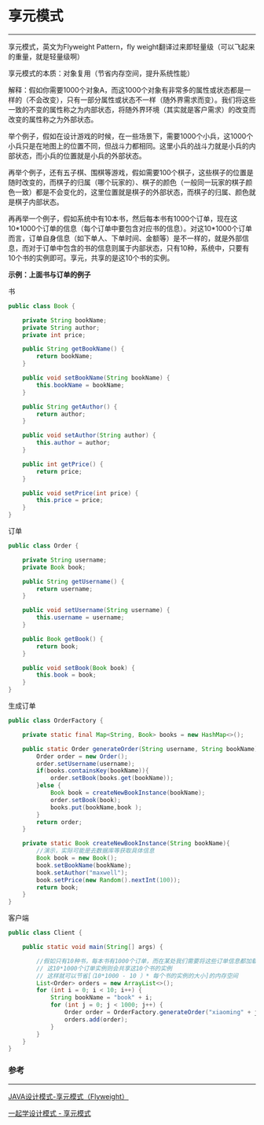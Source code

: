 # 享元模式

---

享元模式，英文为Flyweight Pattern，fly weight翻译过来即轻量级（可以飞起来的重量，就是轻量级啊）

享元模式的本质：对象复用（节省内存空间，提升系统性能）

解释：假如你需要1000个对象A，而这1000个对象有非常多的属性或状态都是一样的（不会改变），只有一部分属性或状态不一样（随外界需求而变）。我们将这些一致的不变的属性称之为内部状态，将随外界环境（其实就是客户需求）的改变而改变的属性称之为外部状态。

举个例子，假如在设计游戏的时候，在一些场景下，需要1000个小兵，这1000个小兵只是在地图上的位置不同，但战斗力都相同。这里小兵的战斗力就是小兵的内部状态，而小兵的位置就是小兵的外部状态。

再举个例子，还有五子棋、围棋等游戏，假如需要100个棋子，这些棋子的位置是随时改变的，而棋子的归属（哪个玩家的）、棋子的颜色（一般同一玩家的棋子颜色一致）都是不会变化的，这里位置就是棋子的外部状态，而棋子的归属、颜色就是棋子内部状态。

再再举一个例子，假如系统中有10本书，然后每本书有1000个订单，现在这10\*1000个订单的信息（每个订单中要包含对应书的信息）。对这10\*1000个订单而言，订单自身信息（如下单人、下单时间、金额等）是不一样的，就是外部信息，而对于订单中包含的书的信息则属于内部状态，只有10种，系统中，只要有10个书的实例即可。享元，共享的是这10个书的实例。

**示例：上面书与订单的例子**

书

```java
public class Book {

    private String bookName;
    private String author;
    private int price;

    public String getBookName() {
        return bookName;
    }

    public void setBookName(String bookName) {
        this.bookName = bookName;
    }

    public String getAuthor() {
        return author;
    }

    public void setAuthor(String author) {
        this.author = author;
    }

    public int getPrice() {
        return price;
    }

    public void setPrice(int price) {
        this.price = price;
    }
}
```

订单

```java
public class Order {

    private String username;
    private Book book;

    public String getUsername() {
        return username;
    }

    public void setUsername(String username) {
        this.username = username;
    }

    public Book getBook() {
        return book;
    }

    public void setBook(Book book) {
        this.book = book;
    }
}
```

生成订单

```java
public class OrderFactory {

    private static final Map<String, Book> books = new HashMap<>();

    public static Order generateOrder(String username, String bookName){
        Order order = new Order();
        order.setUsername(username);
        if(books.containsKey(bookName)){
            order.setBook(books.get(bookName));
        }else {
            Book book = createNewBookInstance(bookName);
            order.setBook(book);
            books.put(bookName,book );
        }
        return order;
    }

    private static Book createNewBookInstance(String bookName){
        //演示，实际可能是去数据库等获取具体信息
        Book book = new Book();
        book.setBookName(bookName);
        book.setAuthor("maxwell");
        book.setPrice(new Random().nextInt(100));
        return book;
    }
}
```

客户端

```java
public class Client {

    public static void main(String[] args) {

        //假如只有10种书，每本书有1000个订单，而在某处我们需要将这些订单信息都加载到内存中，
        // 这10*1000个订单实例则会共享这10个书的实例
        // 这样就可以节省[（10*1000 - 10 ）* 每个书的实例的大小]的内存空间
        List<Order> orders = new ArrayList<>();
        for (int i = 0; i < 10; i++) {
            String bookName = "book" + i;
            for (int j = 0; j < 1000; j++) {
                Order order = OrderFactory.generateOrder("xiaoming" + j, bookName);
                orders.add(order);
            }
        }
    }
}
```



### 参考

---

[JAVA设计模式-享元模式（Flyweight）](https://www.jianshu.com/p/f88b903a166a)

[一起学设计模式 - 享元模式](http://blog.battcn.com/2017/11/17/java/design-pattern/flyweight-pattern/)

